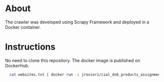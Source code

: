 # About
The crawler was developed using Scrapy Framework and deployed in a Docker container.

# Instructions
No need to clone this repository. The docker image is published on DockerHub.
```bash
  cat websites.txt | docker run -i jrovieri/cial_dnb_products_assignment
```